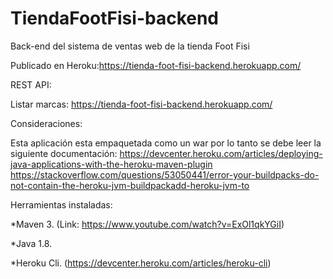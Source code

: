 # TiendaFootFisi-backend
Back-end del sistema de ventas web de la tienda Foot Fisi

Publicado en Heroku:https://tienda-foot-fisi-backend.herokuapp.com/

REST API:

Listar marcas: https://tienda-foot-fisi-backend.herokuapp.com/

Consideraciones:

Esta aplicación esta empaquetada como un war por lo tanto se debe leer la siguiente documentación:
https://devcenter.heroku.com/articles/deploying-java-applications-with-the-heroku-maven-plugin
https://stackoverflow.com/questions/53050441/error-your-buildpacks-do-not-contain-the-heroku-jvm-buildpackadd-heroku-jvm-to

Herramientas instaladas:

*Maven 3. (Link: https://www.youtube.com/watch?v=ExOl1qkYGiI)

*Java 1.8.

*Heroku Cli. (https://devcenter.heroku.com/articles/heroku-cli)
